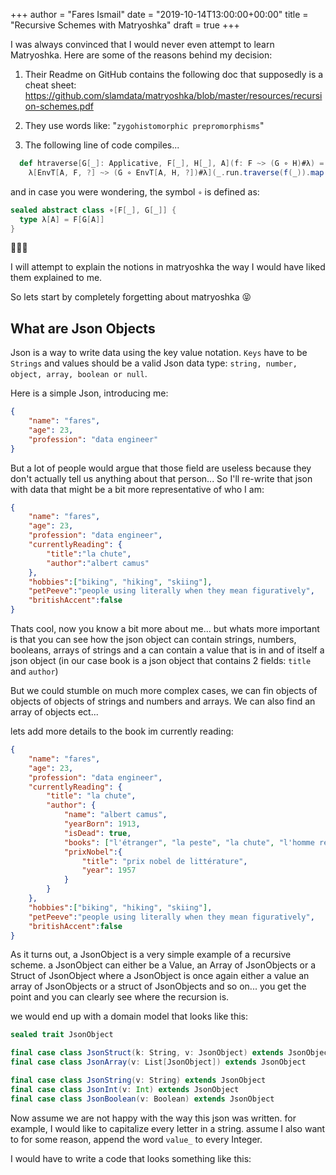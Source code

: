 +++
author = "Fares Ismail"
date = "2019-10-14T13:00:00+00:00"
title = "Recursive Schemes with Matryoshka"
draft = true
+++

I was always convinced that I would never even attempt to learn Matryoshka. Here are some of the reasons behind my decision:

1. Their Readme on GitHub contains the following doc that supposedly is a cheat sheet: <https://github.com/slamdata/matryoshka/blob/master/resources/recursion-schemes.pdf>

2. They use words like: "`zygohistomorphic prepromorphisms`"

3. The following line of code compiles...

```scala
  def htraverse[G[_]: Applicative, F[_], H[_], A](f: F ~> (G ∘ H)#λ) =
    λ[EnvT[A, F, ?] ~> (G ∘ EnvT[A, H, ?])#λ](_.run.traverse(f(_)).map(EnvT(_)))
```

and in case you were wondering, the symbol `∘` is defined as:

```scala
sealed abstract class ∘[F[_], G[_]] {
  type λ[A] = F[G[A]]
}
```

🤕🤕🤕

I will attempt to explain the notions in matryoshka the way I would have liked them explained to me.

So lets start by completely forgetting about matryoshka 😝

## What are Json Objects

Json is a way to write data using the key value notation.
`Keys` have to be `Strings` and values should be a valid Json data type: `string, number, object, array, boolean or null`.

Here is a simple Json, introducing me:

```json
{
    "name": "fares",
    "age": 23,
    "profession": "data engineer"
}
```

But a lot of people would argue that those field are useless because they don't actually tell us anything about that person...
So I'll re-write that json with data that might be a bit more representative of who I am:

```json
{
    "name": "fares",
    "age": 23,
    "profession": "data engineer",
    "currentlyReading": {
        "title":"la chute",
        "author":"albert camus"
    },
    "hobbies":["biking", "hiking", "skiing"],
    "petPeeve":"people using literally when they mean figuratively",
    "britishAccent":false
}
```

Thats cool, now you know a bit more about me... but whats more important is that you can see how the json object can contain strings, numbers, booleans, arrays of strings and a can contain a value that is in and of itself a json object (in our case book is a json object that contains 2 fields: `title` and `author`)

But we could stumble on much more complex cases, we can fin objects of objects of objects of strings and numbers and arrays. We can also find an array of objects ect...

lets add more details to the book im currently reading:

```json
{
    "name": "fares",
    "age": 23,
    "profession": "data engineer",
    "currentlyReading": {
        "title": "la chute",
        "author": {
            "name": "albert camus",
            "yearBorn": 1913,
            "isDead": true,
            "books": ["l'étranger", "la peste", "la chute", "l'homme révolté", "l'été"],
            "prixNobel":{
                "title": "prix nobel de littérature",
                "year": 1957
            }
        }
    },
    "hobbies":["biking", "hiking", "skiing"],
    "petPeeve":"people using literally when they mean figuratively",
    "britishAccent":false
}
```

As it turns out, a JsonObject is a very simple example of a recursive scheme. a JsonObject can either be a Value, an Array of JsonObjects or a Struct of JsonObject where a JsonObject is once again either a value an array of JsonObjects or a struct of JsonObjects and so on... you get the point and you can clearly see where the recursion is.

we would end up with a domain model that looks like this:

```scala
sealed trait JsonObject

final case class JsonStruct(k: String, v: JsonObject) extends JsonObject
final case class JsonArray(v: List[JsonObject]) extends JsonObject

final case class JsonString(v: String) extends JsonObject
final case class JsonInt(v: Int) extends JsonObject
final case class JsonBoolean(v: Boolean) extends JsonObject
```

Now assume we are not happy with the way this json was written. for example, I would like to capitalize every letter in a string. assume I also want to for some reason, append the word `value_` to every Integer.

I would have to write a code that looks something like this:

```scala

```
